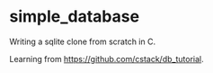 # simple_database

Writing a sqlite clone from scratch in C.

Learning from https://github.com/cstack/db_tutorial.